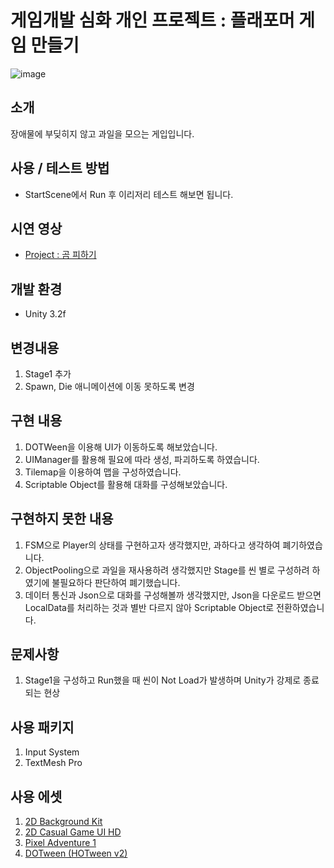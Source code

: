 # 게임개발 심화 개인 프로젝트 : 플래포머 게임 만들기
![image](https://github.com/BakGuno/Advanced_Persnal_Homework/assets/129590082/bbf917ed-e0bb-4612-8dbb-92c9ba3b9631)


## 소개
장애물에 부딪히지 않고 과일을 모으는 게입입니다.

## 사용 / 테스트 방법
- StartScene에서 Run 후 이리저리 테스트 해보면 됩니다.
## 시연 영상
- [Project : 곰 피하기](https://youtu.be/6yMxCCxOlJY)
## 개발 환경
  - Unity 3.2f
## 변경내용
1. Stage1 추가
2. Spawn, Die 애니메이션에 이동 못하도록 변경
   
## 구현 내용 
1. DOTWeen을 이용해 UI가 이동하도록 해보았습니다.
2. UIManager를 활용해 필요에 따라 생성, 파괴하도록 하였습니다.
3. Tilemap을 이용하여 맵을 구성하였습니다.
4. Scriptable Object를 활용해 대화를 구성해보았습니다.

## 구현하지 못한 내용
1. FSM으로 Player의 상태를 구현하고자 생각했지만, 과하다고 생각하여 폐기하였습니다.
2. ObjectPooling으로 과일을 재사용하려 생각했지만 Stage를 씬 별로 구성하려 하였기에 불필요하다 판단하여 폐기했습니다.
3. 데이터 통신과 Json으로 대화를 구성해볼까 생각했지만, Json을 다운로드 받으면 LocalData를 처리하는 것과 별반 다르지 않아 Scriptable Object로 전환하였습니다.

## 문제사항
1. Stage1을 구성하고 Run했을 때 씬이 Not Load가 발생하며 Unity가 강제로 종료되는 현상

## 사용 패키지
1. Input System
2. TextMesh Pro
   
## 사용 에셋
1. [2D Background Kit](https://assetstore.unity.com/packages/2d/environments/2d-background-55095)
2. [2D Casual Game UI HD](https://assetstore.unity.com/packages/2d/gui/2d-casual-game-ui-hd-259245)
3. [Pixel Adventure 1](https://assetstore.unity.com/packages/2d/characters/pixel-adventure-1-155360)
4. [DOTween (HOTween v2)](https://assetstore.unity.com/packages/tools/animation/dotween-hotween-v2-27676)
